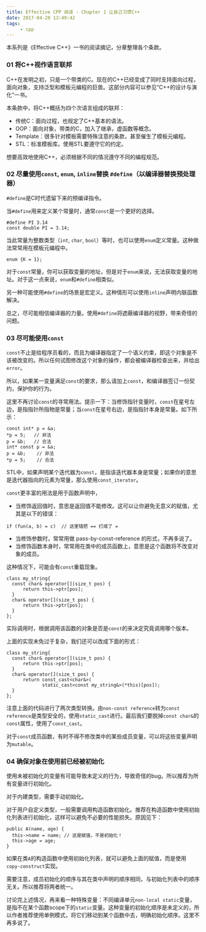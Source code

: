 ```yaml
---
title: Effective CPP 阅读 - Chapter 1 让自己习惯C++
date: 2017-04-20 13:49:42
tags:
     - cpp
---
```

本系列是《Effective C++》一书的阅读摘记，分章整理各个条款。
<!-- more-->

### 01 将C++视作语言联邦
C++在发明之初，只是一个带类的C。现在的C++已经变成了同时支持面向过程，面向对象，支持泛型和模板元编程的巨兽。这部分内容可以参见“C++的设计与演化”一书。

本条款中，将C++概括为四个次语言组成的联邦：
- 传统C：面向过程，也规定了C++基本的语法。
- OOP：面向对象，带类的C，加入了继承，虚函数等概念。
- Template：很多针对模板需要特殊注意的条款，甚至催生了模板元编程。
- STL：标准模板库。使用STL要遵守它的约定。

想要高效地使用C++，必须根据不同的情况遵守不同的编程规范。

### 02 尽量使用`const`, `enum`, `inline`替换 `#define`（以编译器替换预处理器）

`#define`是C时代遗留下来的预编译指令。

当`#define`用来定义某个常量时，通常`const`是一个更好的选择。

```
#define PI 3.14
const double PI = 3.14;
```
当此常量为整数类型（`int`, `char`, `bool`）等时，也可以使用`enum`定义常量。这种做法常常用在模板元编程中。

```
enum {K = 1};
```
对于`const`常量，你可以获取变量的地址，但是对于`enum`来说，无法获取变量的地址。对于这一点来说，`enum`和`#define`相类似。

另一种可能使用`#define`的场景是宏定义。这种情形可以使用`inline`声明内联函数解决。

总之，尽可能相信编译器的力量。使用`#define`将遮蔽编译器的视野，带来奇怪的问题。

### 03 尽可能使用`const`
`const`不止是给程序员看的，而且为编译器指定了一个语义约束，即这个对象是不该被改变的。所以任何试图修改这个对象的操作，都会被编译器检查出来，并给出`error`。

所以，如果某一变量满足`const`的要求，那么请加上`const`，和编译器签订一份契约，保护你的行为。

这里不再讨论`const`的寻常用法。提示一下：当修饰指针变量时，`const`在星号左边，是指指针所指物是常量；当`const`在星号右边，是指指针本身是常量。如下所示：

```
const int* p = &a;
*p = 5;   // 非法
p = &b;   // 合法
int* const p = &a;
p = &b;    // 非法
*p = 5;    // 合法
```

STL中，如果声明某个迭代器为`const`，是指该迭代器本身是常量；如果你的意思是迭代器指向的元素为常量，那么使用`const_iterator`。

`const`更丰富的用法是用于函数声明中，

- 当修饰返回值时，意思是返回值不能修改。这可以让你避免无意义的赋值，尤其是以下的错误：

```
if (fun(a, b) = c)  // 这里错把 == 打成了 =
```

- 当修饰参数时，常常用做 pass-by-const-reference 的形式，不再多说了。
- 当修饰函数本身时，常常用在类中的成员函数上，意思是这个函数将不改变对象的成员。

这种情况下，可能会有`const`重载现象。

```
class my_string{
  const char& operator[](size_t pos) {
	  return this->ptr[pos];
  }
  char& operator[](size_t pos) {
	  return this->ptr[pos];
  }
};
```

实际调用时，根据调用该函数的对象是否是`const`的来决定究竟调用哪个版本。

上面的实现未免过于复杂，我们还可以改成下面的形式：

```
class my_string{
  const char& operator[](size_t pos) {
	  return this->ptr[pos];
  }
  char& operator[](size_t pos) {
	  return const_cast<char&>(
	         static_cast<const my_string&>(*this)[pos]);
  }
};
```

注意上面的代码进行了两次类型转换。由`non-const reference`转为`const reference`是类型安全的，使用`static_cast`进行。最后我们要脱掉`const char&`的`const`属性，使用了`const_cast`。

对于`const`成员函数，有时不得不修改类中的某些成员变量，可以将这些变量声明为`mutable`。

### 04 确保对象在使用前已经被初始化

使用未被初始化的变量有可能导致未定义的行为，导致奇怪的bug。所以推荐为所有变量进行初始化。

对于内建类型，需要手动初始化。

对于用户自定义类型，一般需要调用构造函数初始化。推荐在构造函数中使用初始化列表进行初始化，这样可以避免不必要的性能损失。原因见下：

```
public A(name, age) {
  this->name = name; // 这是赋值，不是初始化！
  this->age = age;
}
```

如果在类`A`的构造函数中使用初始化列表，就可以避免上面的赋值，而是使用`copy-construct`实现。

需要注意，成员初始化的顺序与其在类中声明的顺序相同，与初始化列表中的顺序无关。所以推荐将两者统一。

讨论完上述情况，再来看一种特殊变量：不同编译单元`non-local static`变量，是指不在某个函数scope下的`static`变量。这种变量的初始化顺序是未定义的，所以作者推荐使用单例模式，将它们移动到某个函数中去，明确初始化顺序。这里不再多说了。
